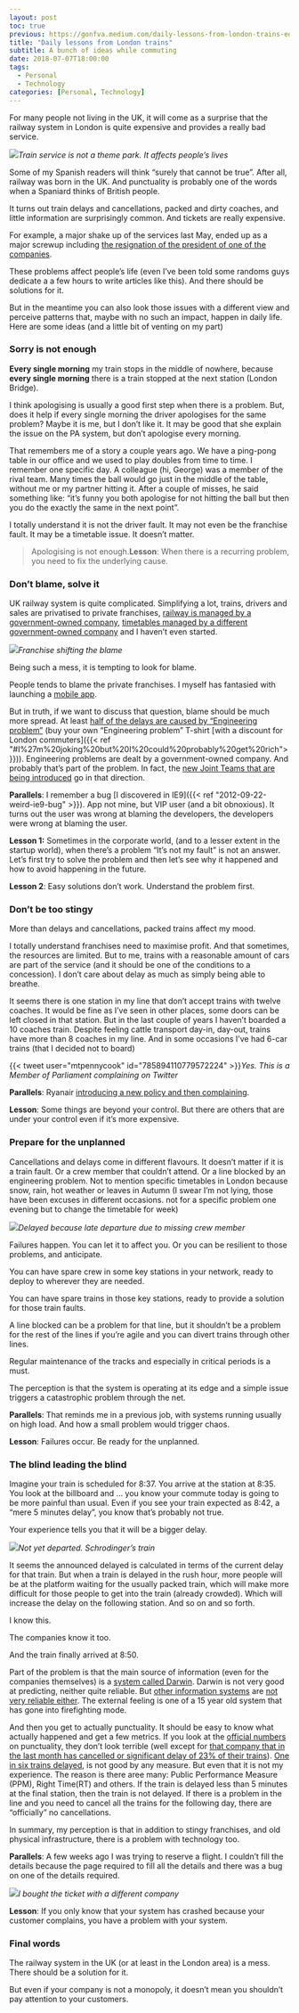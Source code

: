 ```yaml
---
layout: post
toc: true
previous: https://gonfva.medium.com/daily-lessons-from-london-trains-edba54f690ab
title: "Daily lessons from London trains"
subtitle: A bunch of ideas while commuting
date: 2018-07-07T18:00:00
tags:
  - Personal
  - Technology
categories: [Personal, Technology]
---
```


For many people not living in the UK, it will come as a surprise that the railway system in London is quite expensive and provides a really bad service.

![](/img/1*1ejopJRU6tyb99iYCyI14w.jpeg)_Train service is not a theme park. It affects people’s lives_

Some of my Spanish readers will think “surely that cannot be true”. After all, railway was born in the UK. And punctuality is probably one of the words when a Spaniard thinks of British people.

It turns out train delays and cancellations, packed and dirty coaches, and little information are surprisingly common. And tickets are really expensive.

For example, a major shake up of the services last May, ended up as a major screwup including [the resignation of the president of one of the companies](https://www.bbc.co.uk/news/uk-england-44497080).

These problems affect people’s life (even I’ve been told some randoms guys dedicate a a few hours to write articles like this). And there should be solutions for it.

But in the meantime you can also look those issues with a different view and perceive patterns that, maybe with no such an impact, happen in daily life. Here are some ideas (and a little bit of venting on my part)

### Sorry is not enough

**Every single morning** my train stops in the middle of nowhere, because **every single morning** there is a train stopped at the next station (London Bridge).

I think apologising is usually a good first step when there is a problem. But, does it help if every single morning the driver apologises for the same problem? Maybe it is me, but I don’t like it. It may be good that she explain the issue on the PA system, but don’t apologise every morning.

That remembers me of a story a couple years ago. We have a ping-pong table in our office and we used to play doubles from time to time. I remember one specific day. A colleague (hi, George) was a member of the rival team. Many times the ball would go just in the middle of the table, without me or my partner hitting it. After a couple of misses, he said something like: “it’s funny you both apologise for not hitting the ball but then you do the exactly the same in the next point”.

I totally understand it is not the driver fault. It may not even be the franchise fault. It may be a timetable issue. It doesn’t matter.

> Apologising is not enough.**Lesson**: When there is a recurring problem, you need to fix the underlying cause.

### Don’t blame, solve it

UK railway system is quite complicated. Simplifying a lot, trains, drivers and sales are privatised to private franchises, [railway is managed by a government-owned company](https://www.networkrail.co.uk/), [timetables managed by a different government-owned company](http://www.nationalrail.co.uk/) and I haven’t even started.

![](/img/1*JHRUu8mPBrsq0fO6fldY4Q.png)_Franchise shifting the blame_

Being such a mess, it is tempting to look for blame.

People tends to blame the private franchises. I myself has fantasied with launching a [mobile app](#Its%20title%20%27Yet%20another%20Southeastern%20excuse%27).

But in truth, if we want to discuss that question, blame should be much more spread. At least [half of the delays are caused by “Engineering problem”](https://www.economist.com/britain/2016/07/28/going-south) (buy your own “Engineering problem” T-shirt [with a discount for London commuters]({{< ref "#I%27m%20joking%20but%20I%20could%20probably%20get%20rich">}})). Engineering problems are dealt by a government-owned company. And probably that’s part of the problem. In fact, the [new Joint Teams that are being introduced](https://www.gov.uk/government/news/better-journeys-for-south-eastern-rail-passengers) go in that direction.

**Parallels**: I remember a bug [I discovered in IE9]({{< ref "2012-09-22-weird-ie9-bug" >}}). App not mine, but VIP user (and a bit obnoxious). It turns out the user was wrong at blaming the developers, the developers were wrong at blaming the user.

**Lesson 1:** Sometimes in the corporate world, (and to a lesser extent in the startup world), when there’s a problem “It’s not my fault” is not an answer. Let’s first try to solve the problem and then let’s see why it happened and how to avoid happening in the future.

**Lesson 2**: Easy solutions don’t work. Understand the problem first.

### Don’t be too stingy

More than delays and cancellations, packed trains affect my mood.

I totally understand franchises need to maximise profit. And that sometimes, the resources are limited. But to me, trains with a reasonable amount of cars are part of the service (and it should be one of the conditions to a concession). I don’t care about delay as much as simply being able to breathe.

It seems there is one station in my line that don’t accept trains with twelve coaches. It would be fine as I’ve seen in other places, some doors can be left closed in that station. But in the last couple of years I haven’t boarded a 10 coaches train. Despite feeling cattle transport day-in, day-out, trains have more than 8 coaches in my line. And in some occasions I’ve had 6-car trains (that I decided not to board)

{{< tweet user="mtpennycook" id="785894110779572224" >}}_Yes. This is a Member of Parliament complaining on Twitter_

**Parallels**: Ryanair [introducing a new policy and then complaining](https://www.independent.co.uk/travel/news-and-advice/ryanair-luggage-rules-baggage-check-in-bags-carry-on-gate-flights-a8365546.html).

**Lesson**: Some things are beyond your control. But there are others that are under your control even if it’s more expensive.

### Prepare for the unplanned

Cancellations and delays come in different flavours. It doesn’t matter if it is a train fault. Or a crew member that couldn’t attend. Or a line blocked by an engineering problem. Not to mention specific timetables in London because snow, rain, hot weather or leaves in Autumn (I swear I’m not lying, those have been excuses in different occasions. not for a specific problem one evening but to change the timetable for week)

![](/img/1*Im1NuH_8hrl-ABMPMKdG6Q.jpeg)_Delayed because late departure due to missing crew member_

Failures happen. You can let it to affect you. Or you can be resilient to those problems, and anticipate.

You can have spare crew in some key stations in your network, ready to deploy to wherever they are needed.

You can have spare trains in those key stations, ready to provide a solution for those train faults.

A line blocked can be a problem for that line, but it shouldn’t be a problem for the rest of the lines if you’re agile and you can divert trains through other lines.

Regular maintenance of the tracks and especially in critical periods is a must.

The perception is that the system is operating at its edge and a simple issue triggers a catastrophic problem through the net.

**Parallels**: That reminds me in a previous job, with systems running usually on high load. And how a small problem would trigger chaos.

**Lesson**: Failures occur. Be ready for the unplanned.

### The blind leading the blind

Imagine your train is scheduled for 8:37. You arrive at the station at 8:35. You look at the billboard and … you know your commute today is going to be more painful than usual. Even if you see your train expected as 8:42, a “mere 5 minutes delay”, you know that’s probably not true.

Your experience tells you that it will be a bigger delay.

![](/img/1*K0wffkNTba1fFXEdvbrW6Q.png)_Not yet departed. Schrodinger’s train_

It seems the announced delayed is calculated in terms of the current delay for that train. But when a train is delayed in the rush hour, more people will be at the platform waiting for the usually packed train, which will make more difficult for those people to get into the train (already crowded). Which will increase the delay on the following station. And so on and so forth.

I know this.

The companies know it too.

And the train finally arrived at 8:50.

Part of the problem is that the main source of information (even for the companies themselves) is a [system called Darwin](http://www.nationalrail.co.uk/100296.aspx). Darwin is not very good at predicting, neither quite reliable. But [other information systems](https://datafeeds.networkrail.co.uk/ntrod/login) are [not very reliable either](https://groups.google.com/forum/#!searchin/openraildata-talk/td$20issues%7Csort:date). The external feeling is one of a 15 year old system that has gone into firefighting mode.

And then you get to actually punctuality. It should be easy to know what actually happened and get a few metrics. If you look at the [official numbers](http://www.networkrail.co.uk/about/performance/) on punctuality, they don’t look terrible (well except for [that company that in the last month has cancelled or significant delay of 23% of their trains](https://cdn.networkrail.co.uk/wp-content/uploads/2018/06/Sub-operator-PPM-figures-for-Period-03-201819.pdf)). [One in six trains delayed](https://www.networkrail.co.uk/who-we-are/how-we-work/performance/public-performance-measure/), is not good by any measure. But even that it is not my experience. The reason is there aree many: Public Performance Measure (PPM), Right Time(RT) and others. If the train is delayed less than 5 minutes at the final station, then the train is not delayed. If there is a problem in the line and you need to cancel all the trains for the following day, there are “officially” no cancellations.

In summary, my perception is that in addition to stingy franchises, and old physical infrastructure, there is a problem with technology too.

**Parallels**: A few weeks ago I was trying to reserve a flight. I couldn’t fill the details because the page required to fill all the details and there was a bug on one of the details required.

![](/img/0*miUaOt_S3buSrlJb)_I bought the ticket with a different company_

**Lesson**: If you only know that your system has crashed because your customer complains, you have a problem with your system.

### Final words

The railway system in the UK (or at least in the London area) is a mess. There should be a solution for it.

But even if your company is not a monopoly, it doesn’t mean you shouldn’t pay attention to your customers.
